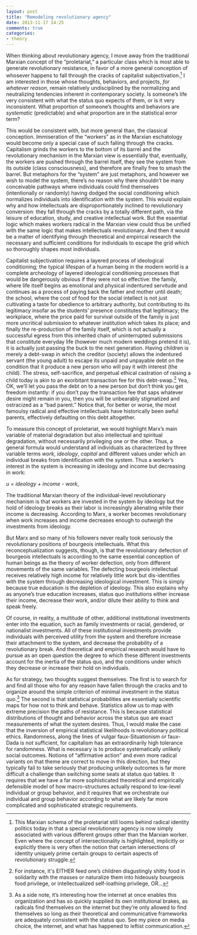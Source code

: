 ```yaml
---
layout: post
title: "Remodeling revolutionary agency"
date: 2013-11-17 14:25
comments: true
categories:
- theory
---
```


When thinking about revolutionary agency, I move away from the traditional Marxian concept of the “proletariat,” a particular class which is most able to generate revolutionary resistance, in favor of a more general conception of whosever happens to fall through the cracks of capitalist subjectivation.[^1] I am interested in those whose thoughts, behaviors, and projects, *for whatever reason*, remain relatively undisciplined by the normalizing and neutralizing tendencies inherent in contemporary society. Is someone’s life very consistent with what the status quo expects of them, or is it very inconsistent. What proportion of someone’s thoughts and behaviors are *systematic* (predictable) and what proportion are in the statistical error term?

This would be consistent with, but more general than, the classical conception. Immiseration of the “workers” as in the Marxian eschatology would become only a special case of such falling through the cracks. Capitalism grinds the workers to the bottom of its barrel and the revolutionary mechanism in the Marxian view is essentially that, eventually, the workers are pushed through the barrel itself, they see the system from its outside (class consciousness), and therefore are finally free to smash the barrel. But metaphors for the “system” are just metaphors, and however we wish to model the system, there’s no reason why there shouldn’t be many conceivable pathways where individuals could find themselves (intentionally or randomly) having dodged the social conditioning which normalizes individuals into identification with the system. This would explain why and how intellectuals are disproportionately inclined to revolutionary conversion: they fall through the cracks by a totally different path, via the leisure of education, study, and creative intellectual work. But the essential logic which makes workers radical in the Marxian view could thus be unified with the same logic that makes intellectuals revolutionary. And then it would be a matter of identifying through theoretical and empirical research the necessary and sufficient conditions for individuals to escape the grid which so thoroughly shapes most individuals.

Capitalist subjectivation requires a layered process of ideological conditioning; the typical lifespan of a human being in the modern world is a complete archeology of layered ideological conditioning processes that would be dangerously obvious if they were not so effective: the family, where life itself begins as emotional and physical indentured servitude and continues as a process of paying back the father and mother until death; the school, where the cost of food for the social intellect is not just cultivating a taste for obedience to arbitrary authority, but contributing to its legitimacy insofar as the students’ presence constitutes that legitimacy; the workplace, where the price paid for survival outside of the family is just more uncritical submission to whatever institution which takes its place; and finally the re-production of the family itself, which is not actually a successful egress from this inherited chain of uninterrupted submissions that constitute everyday life (however much modern weddings pretend it is), it is actually just passing the buck to the next generation. Having children is merely a debt-swap in which the creditor (society) allows the indentured servant (the young adult) to escape its unpaid and unpayable debt on the condition that it produce a new person who will pay it with interest (the child). The stress, self-sacrifice, and perpetual ethical castration of raising a child today is akin to an exorbitant transaction fee for this debt-swap.[^2] Yea, OK, we’ll let you pass the debt on to a new person but don’t think you get freedom instantly: if you don’t pay the transaction fee that saps whatever desire might remain in you, then you will be unbearably stigmatized and ostracized as a “bad parent.” Notice that, for better or worse, the most famoulsy radical and effective intellectuals have historically been awful parents, effectively defaulting on this debt altogether.

To measure this concept of proletariat, we would highlight Marx’s main variable of material degradation but also intellectual and spiritual degradation, without necessarily privileging one or the other. Thus, a general formula would understand all individuals as characterized by three variable terms *work*, *ideology*, *capital* and different values under which an individual breaks from identification with the system. Thus a worker’s interest in the system is increasing in ideology and income but decreasing in work:

 *u = ideology + income - work*,

The traditional Marxian theory of the individual-level revolutionary mechanism is that workers are invested in the system by ideology but the hold of ideology breaks as their labor is increasingly alienating while their income is decreasing. According to Marx, a worker becomes revolutionary when work increases and income decreases enough to *outweigh* the investments from ideology.

But Marx and so many of his followers never really took seriously the revolutionary positions of bourgeois intellectuals. What this reconceptualization suggests, though, is that the revolutionary defection of bourgeois intellectuals is according to the same essential conception of human beings as the theory of worker defection, only from different movements of the same variables. The defecting bourgeois intellectual receives relatively high income for relatively little work but dis-identifies with the system through decreasing ideological investment. This is simply because true education is the depletion of ideology. This also explains why as anyone’s true education increases, status quo institutions either increase their income, decrease their work, and/or dilute their ability to think and speak freely.

Of course, in reality, a multitude of other, additional institutional investments enter into the equation, such as family investments or racial, gendered, or nationalist investments. All of these institutional investments provide individuals with perceived utility from the system and therefore increase their attachment to the system, and decrease the probability of a revolutionary break. And theoretical and empirical research would have to pursue as an open question the degree to which these different investments account for the inertia of the status quo, and the conditions under which they decrease or increase their hold on individuals.  

As for strategy, two thoughts suggest themselves. The first is to search for and find all those who for any reason have fallen through the cracks and to organize around the simple criterion of minimal investment in the status quo.[^3] The second is that statistical probabilities are essentially scientific maps for how not to think and behave. Statistics allow us to map with extreme precision the paths of resistance. This is because statistical distributions of thought and behavior across the status quo are exact measurements of what the system desires. Thus, I would make the case that the inversion of empirical statistical likelihoods is revolutionary political ethics. Randomness, along the lines of vulgar faux-Situationism or faux-Dada is not sufficient, for capitalism has an extraordinarily high tolerance for randomness. What is necessary is to produce systematically unlikely social outcomes. Notions of “affirmative action” and even more radical variants on that theme are correct to move in this direction, but they typically fail to take seriously that producing unlikely outcomes is far more difficult a challenge than switching some seats at status quo tables. It requires that we have a far more sophisticated theoretical and empirically defensible model of how macro-structures actually respond to low-level individual or group behavior, and it requires that we orchestrate our individual and group behavior according to what are likely far more complicated and sophisticated strategic requirements.

[^1]:	This Marxian schema of the proletariat still looms behind radical identity politics today in that a special revolutionary agency is now simply associated with various different groups other than the Marxian worker. Even where the concept of intersectionality is highlighted, implicitly or explicitly there is very often the notion that certain intersections of identity uniquely prime certain groups to certain aspects of revolutionary struggle.

[^2]:	For instance, it's EITHER feed one’s children disgustingly shitty food in solidarity with the masses or naturalize them into hideously bourgeois food privilege, or intellectualized self-loathing privilege, OR...

[^3]:	As a side note, it’s interesting how the internet at once enables this organization and has so quickly supplied its own institutional brakes, as radicals find themselves on the internet but they’re only allowed to find themselves so long as their theoretical and communicative frameworks are adequately consistent with the status quo. See my piece on media choice, the internet, and what has happened to leftist communication.